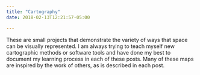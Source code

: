 ```yaml
---
title: "Cartography"
date: 2018-02-13T12:21:57-05:00

---
```


These are small projects that demonstrate the variety of ways that space can be visually represented. I am always trying to teach myself new cartographic methods or software tools and have done my best to document my learning process in each of these posts. Many of these maps are inspired by the work of others, as is described in each post.